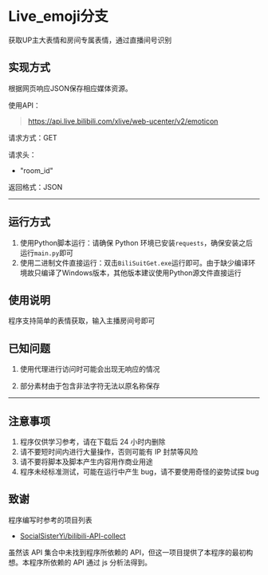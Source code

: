 # Live_emoji分支

获取UP主大表情和房间专属表情，通过直播间号识别

## 实现方式

根据网页响应JSON保存相应媒体资源。

使用API：

> https://api.live.bilibili.com/xlive/web-ucenter/v2/emoticon

请求方式：GET

请求头：

- "room_id"

返回格式：JSON

---

## 运行方式

1. 使用Python脚本运行：请确保 Python 环境已安装`requests`，确保安装之后运行`main.py`即可
2. 使用二进制文件直接运行：双击`BiliSuitGet.exe`运行即可。由于缺少编译环境故只编译了Windows版本，其他版本建议使用Python源文件直接运行

## 使用说明

程序支持简单的表情获取，输入主播房间号即可

## 已知问题

1. 使用代理进行访问时可能会出现无响应的情况

2. 部分素材由于包含非法字符无法以原名称保存

---

## 注意事项

1. 程序仅供学习参考，请在下载后 24 小时内删除
2. 请不要短时间内进行大量操作，否则可能有 IP 封禁等风险
3. 请不要将脚本及脚本产生内容用作商业用途
4. 程序未经标准测试，可能在运行中产生 bug，请不要使用奇怪的姿势试探 bug

## 致谢

程序编写时参考的项目列表

- [SocialSisterYi/bilibili-API-collect](https://github.com/SocialSisterYi/bilibili-API-collect)

虽然该 API 集合中未找到程序所依赖的 API，但这一项目提供了本程序的最初构想。本程序所依赖的 API 通过 js 分析法得到。
